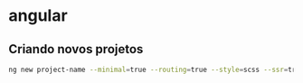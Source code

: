 # angular

## Criando novos projetos

```sh
ng new project-name --minimal=true --routing=true --style=scss --ssr=true
```

